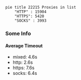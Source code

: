 
```mermaid
pie title 22215 Proxies in list
    "HTTP" : 15904
    "HTTPS": 5420
    "SOCKS" : 3993
```

### Some Info
#### Average Timeout

- mixed: 4.6s
- http: 2.6s
- https: 7.6s
- socks: 6.4s